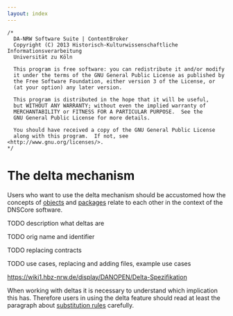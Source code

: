 ```yaml
---
layout: index
---
```



	/*
	  DA-NRW Software Suite | ContentBroker
	  Copyright (C) 2013 Historisch-Kulturwissenschaftliche Informationsverarbeitung
	  Universität zu Köln
	
	  This program is free software: you can redistribute it and/or modify
	  it under the terms of the GNU General Public License as published by
	  the Free Software Foundation, either version 3 of the License, or
	  (at your option) any later version.
	
	  This program is distributed in the hope that it will be useful,
	  but WITHOUT ANY WARRANTY; without even the implied warranty of
	  MERCHANTABILITY or FITNESS FOR A PARTICULAR PURPOSE.  See the
	  GNU General Public License for more details.
	
	  You should have received a copy of the GNU General Public License
	  along with this program.  If not, see <http://www.gnu.org/licenses/>.
	*/
	
# The delta mechanism

Users who want to use the delta mechanism should be accustomed how the concepts
of [objects](https://github.com/da-nrw/DNSCore/blob/master/ContentBroker/src/main/markdown/object_model.md#object) 
and [packages](https://github.com/da-nrw/DNSCore/blob/master/ContentBroker/src/main/markdown/object_model.md#package) 
relate to each other in the context of the DNSCore software.

TODO description what deltas are 

TODO orig name and identifier

TODO replacing contracts

TODO use cases, replacing and adding files, example use cases

https://wiki1.hbz-nrw.de/display/DANOPEN/Delta-Spezifikation

When working with deltas it is necessary to understand which implication this has. Therefore
users in using the delta feature should read at least the paragraph about 
[substitution rules](https://github.com/da-nrw/DNSCore/blob/master/ContentBroker/src/main/markdown/dip_specification.md#substitution-rules-and-surface-view-of-an-object) 
carefully.